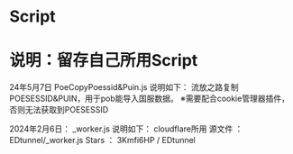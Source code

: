 # Script
# 说明：留存自己所用Script

24年5月7日
PoeCopyPoessid&Puin.js 说明如下：
流放之路复制POESESSID&PUIN，用于pob能导入国服数据。
※需要配合cookie管理器插件，否则无法获取到POESESSID

2024年2月6日：
_worker.js  说明如下：
  cloudflare所用
  源文件  ：  EDtunnel/_worker.js
  Stars  ：  3Kmfi6HP / EDtunnel

